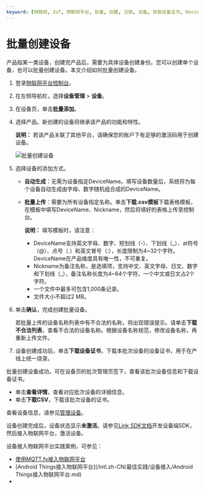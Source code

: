 ```yaml
---
keyword: [物联网, IoT, 物联网平台, 批量, 创建, 注册, 设备, 获取设备证书, DeviceName, DeviceSecret]
---
```


# 批量创建设备

产品指某一类设备，创建完产品后，需要为具体设备创建身份。您可以创建单个设备，也可以批量创建设备。本文介绍如何批量创建设备。

1.  登录[物联网平台控制台](http://iot.console.aliyun.com/)。

2.  在左侧导航栏，选择**设备管理** \> **设备**。

3.  在设备页，单击**批量添加**。

4.  选择产品。新创建的设备将继承该产品的功能和特性。

    **说明：** 若该产品关联了其他平台，请确保您的账户下有足够的激活码用于创建设备。

    ![批量创建设备](https://static-aliyun-doc.oss-cn-hangzhou.aliyuncs.com/assets/img/zh-CN/7445559951/p134552.png)

5.  选择设备的添加方式。

    -   **自动生成**：无需为设备指定DeviceName。填写设备数量后，系统将为每个设备自动生成由字母、数字随机组合成的DeviceName。
    -   **批量上传**：需要为所有设备指定名称。单击**下载.csv模板**下载表格模板，在模板中填写DeviceName、Nickname，然后将填好的表格上传至控制台。

        **说明：** 填写模板时，请注意：

        -   DeviceName支持英文字母、数字、短划线（-）、下划线（\_）、at符号（@）、点号（.）和英文冒号（:），长度限制为4~32个字符。DeviceName在产品维度具有唯一性，不可重复。
        -   Nickname为备注名称，是选填项，支持中文、英文字母、日文、数字和下划线（\_），备注名称长度为4~64个字符，一个中文或日文占2个字符。
        -   一个文件中最多可包含1,000条记录。
        -   文件大小不超过2 MB。
6.  单击**确认**，完成创建批量设备。

    若批量上传的设备名称列表中有不合法的名称，将出现错误提示。请单击**下载不合法列表**，查看不合法的设备名称。根据设备名称规范，修改设备名称，再重新上传文件。

7.  设备创建成功后，单击**下载设备证书**，下载本批次设备的设备证书，用于在产线上统一烧录。


批量创建设备成功。可在设备页的批次管理页签下，查看该批次设备信息和下载设备证书。

-   单击**查看详情**，查看对应批次设备的详细信息。
-   单击**下载CSV**，下载该批次设备的证书。

查看设备信息，请参见[管理设备](/intl.zh-CN/设备接入/创建设备/管理设备.md)。

设备创建完成后，设备状态显示**未激活**。请参见[Link SDK文档](https://www.alibabacloud.com/help/product/93051.htm)开发设备端SDK，然后接入物联网平台，激活设备。

设备接入物联网平台实践案例，可参见：

-   [使用MQTT.fx接入物联网平台](/intl.zh-CN/最佳实践/设备接入/使用MQTT.fx接入物联网平台.md)
-   [Android Things接入物联网平台](/intl.zh-CN/最佳实践/设备接入/Android Things接入物联网平台.md)
-   
